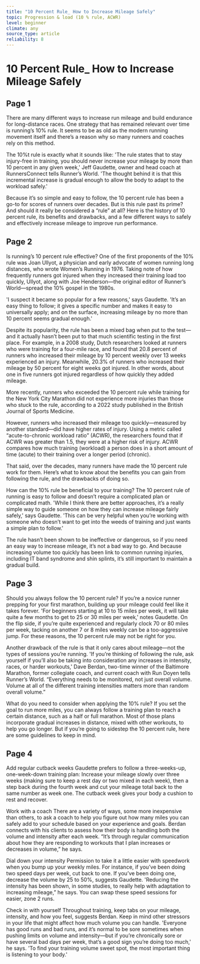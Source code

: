 ```yaml
---
title: "10 Percent Rule_ How to Increase Mileage Safely"
topic: Progression & load (10 % rule, ACWR)
level: beginner
climate: any
source_type: article
reliability: 8
---
```


# 10 Percent Rule_ How to Increase Mileage Safely

## Page 1
There are many different ways to increase run mileage and build endurance for long-distance races. One strategy that has remained relevant over time is running’s 10% rule. It seems to be as old as the modern running movement itself and there’s a reason why so many runners and coaches rely on this method.

The 10%t rule is exactly what it sounds like: 'The rule states that to stay injury-free in training, you should never increase your mileage by more than 10 percent in any given week,' Jeff Gaudette, owner and head coach at RunnersConnect tells Runner’s World. 'The thought behind it is that this incremental increase is gradual enough to allow the body to adapt to the workload safely.'

Because it’s so simple and easy to follow, the 10 percent rule has been a go-to for scores of runners over decades. But is this rule past its prime? And should it really be considered a “rule” at all? Here is the history of 10 percent rule, its benefits and drawbacks, and a few different ways to safely and effectively increase mileage to improve run performance.
## Page 2
Is running’s 10 percent rule effective?
One of the first proponents of the 10% rule was Joan Ullyot, a physician and early advocate of women running long distances, who wrote Women’s Running in 1976. Taking note of how frequently runners got injured when they increased their training load too quickly, Ullyot, along with Joe Henderson—the original editor of Runner’s World—spread the 10% gospel in the 1980s.

'I suspect it became so popular for a few reasons,' says Gaudette. 'It’s an easy thing to follow; it gives a specific number and makes it easy to universally apply; and on the surface, increasing mileage by no more than 10 percent seems gradual enough.'

Despite its popularity, the rule has been a mixed bag when put to the test—and it actually hasn’t been put to that much scientific testing in the first place. For example, in a 2008 study, Dutch researchers looked at runners who were training for a four-mile race, and found that 20.8 percent of runners who increased their mileage by 10 percent weekly over 13 weeks experienced an injury. Meanwhile, 20.3% of runners who increased their mileage by 50 percent for eight weeks got injured. In other words, about one in five runners got injured regardless of how quickly they added mileage.

More recently, runners who exceeded the 10 percent rule while training for the New York City Marathon did not experience more injuries than those who stuck to the rule, according to a 2022 study published in the British Journal of Sports Medicine.

However, runners who increased their mileage too quickly—measured by another standard—did have higher rates of injury. Using a metric called “acute-to-chronic workload ratio” (ACWR), the researchers found that if ACWR was greater than 1.5, they were at a higher risk of injury. ACWR compares how much training (workload) a person does in a short amount of time (acute) to their training over a longer period (chronic).

That said, over the decades, many runners have made the 10 percent rule work for them. Here’s what to know about the benefits you can gain from following the rule, and the drawbacks of doing so.

How can the 10% rule be beneficial to your training?
The 10 percent rule of running is easy to follow and doesn’t require a complicated plan or complicated math. 'While I think there are better approaches, it’s a really simple way to guide someone on how they can increase mileage fairly safely,' says Gaudette. 'This can be very helpful when you’re working with someone who doesn’t want to get into the weeds of training and just wants a simple plan to follow.'

The rule hasn’t been shown to be ineffective or dangerous, so if you need an easy way to increase mileage, it’s not a bad way to go. And because increasing volume too quickly has been link to common running injuries, including IT band syndrome and shin splints, it’s still important to maintain a gradual build.
## Page 3
Should you always follow the 10 percent rule?
If you’re a novice runner prepping for your first marathon, building up your mileage could feel like it takes forever. 'For beginners starting at 10 to 15 miles per week, it will take quite a few months to get to 25 or 30 miles per week,' notes Gaudette. On the flip side, if you’re quite experienced and regularly clock 70 or 80 miles per week, tacking on another 7 or 8 miles weekly can be a too-aggressive jump. For these reasons, the 10 percent rule may not be right for you.

Another drawback of the rule is that it only cares about mileage—not the types of sessions you’re running. 'If you’re thinking of following the rule, ask yourself if you’ll also be taking into consideration any increases in intensity, races, or harder workouts,' Dave Berdan, two-time winner of the Baltimore Marathon, former collegiate coach, and current coach with Run Doyen tells Runner’s World. “Everything needs to be monitored, not just overall volume. Volume at all of the different training intensities matters more than random overall volume.”

What do you need to consider when applying the 10% rule?
If you set the goal to run more miles, you can always follow a training plan to reach a certain distance, such as a half or full marathon. Most of those plans incorporate gradual increases in distance, mixed with other workouts, to help you go longer. But if you’re going to sidestep the 10 percent rule, here are some guidelines to keep in mind.
## Page 4
Add regular cutback weeks
Gaudette prefers to follow a three-weeks-up, one-week-down training plan: Increase your mileage slowly over three weeks (making sure to keep a rest day or two mixed in each week), then a step back during the fourth week and cut your mileage total back to the same number as week one. The cutback week gives your body a cushion to rest and recover.

Work with a coach
There are a variety of ways, some more inexpensive than others, to ask a coach to help you figure out how many miles you can safely add to your schedule based on your experience and goals. Berdan connects with his clients to assess how their body is handling both the volume and intensity after each week. “It’s through regular communication about how they are responding to workouts that I plan increases or decreases in volume,” he says.

Dial down your intensity
Permission to take it a little easier with speedwork when you bump up your weekly miles. For instance, if you’ve been doing two speed days per week, cut back to one. If you’ve been doing one, decrease the volume by 25 to 50%, suggests Gaudette. 'Reducing the intensity has been shown, in some studies, to really help with adaptation to increasing mileage,” he says. You can swap these speed sessions for easier, zone 2 runs.

Check in with yourself
Throughout training, keep tabs on your mileage, intensity, and how you feel, suggests Berdan. Keep in mind other stressors in your life that might affect how much volume you can handle. 'Everyone has good runs and bad runs, and it’s normal to be sore sometimes when pushing limits on volume and intensity—but if you’re chronically sore or have several bad days per week, that’s a good sign you’re doing too much,' he says. 'To find your training volume sweet spot, the most important thing is listening to your body.'
